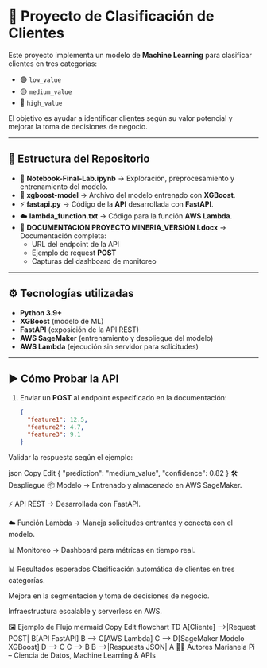 # 🚀 Proyecto de Clasificación de Clientes  

Este proyecto implementa un modelo de **Machine Learning** para clasificar clientes en tres categorías:  
- 🟢 `low_value`  
- 🟡 `medium_value`  
- 🔴 `high_value`  

El objetivo es ayudar a identificar clientes según su valor potencial y mejorar la toma de decisiones de negocio.  

---

## 📂 Estructura del Repositorio  

- 📒 **Notebook-Final-Lab.ipynb** → Exploración, preprocesamiento y entrenamiento del modelo.  
- 🤖 **xgboost-model** → Archivo del modelo entrenado con **XGBoost**.  
- ⚡ **fastapi.py** → Código de la **API** desarrollada con **FastAPI**.  
- ☁️ **lambda_function.txt** → Código para la función **AWS Lambda**.  
- 📑 **DOCUMENTACION PROYECTO MINERIA_VERSION I.docx** → Documentación completa:  
  - URL del endpoint de la API  
  - Ejemplo de request **POST**  
  - Capturas del dashboard de monitoreo  

---

## ⚙️ Tecnologías utilizadas  

- **Python 3.9+**  
- **XGBoost** (modelo de ML)  
- **FastAPI** (exposición de la API REST)  
- **AWS SageMaker** (entrenamiento y despliegue del modelo)  
- **AWS Lambda** (ejecución sin servidor para solicitudes)  

---

## ▶️ Cómo Probar la API  

1. Enviar un **POST** al endpoint especificado en la documentación:  
   ```json
   {
     "feature1": 12.5,
     "feature2": 4.7,
     "feature3": 9.1
   }
Validar la respuesta según el ejemplo:

json
Copy
Edit
{
  "prediction": "medium_value",
  "confidence": 0.82
}
🛠️ Despliegue
📦 Modelo → Entrenado y almacenado en AWS SageMaker.

⚡ API REST → Desarrollada con FastAPI.

☁️ Función Lambda → Maneja solicitudes entrantes y conecta con el modelo.

📊 Monitoreo → Dashboard para métricas en tiempo real.

📊 Resultados esperados
Clasificación automática de clientes en tres categorías.

Mejora en la segmentación y toma de decisiones de negocio.

Infraestructura escalable y serverless en AWS.

🖼️ Ejemplo de Flujo
mermaid
Copy
Edit
flowchart TD
    A[Cliente] -->|Request POST| B[API FastAPI]
    B --> C[AWS Lambda]
    C --> D[SageMaker Modelo XGBoost]
    D --> C
    C --> B
    B -->|Respuesta JSON| A
👩‍💻 Autores
Marianela Pi – Ciencia de Datos, Machine Learning & APIs
